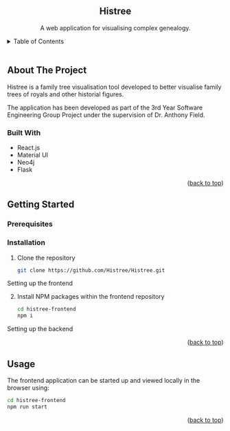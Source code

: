 <a name="readme-top"></a>

<h2 align="center">
    Histree
</h2>

<p align="center">
    A web application for visualising complex genealogy.
</p>

<details>
  <summary>Table of Contents</summary>
  <ol>
    <li>
      <a href="#about-the-project">About The Project</a>
      <ul>
        <li><a href="#built-with">Built With</a></li>
      </ul>
    </li>
    <li>
      <a href="#getting-started">Getting Started</a>
      <ul>
        <li><a href="#prerequisites">Prerequisites</a></li>
        <li><a href="#installation">Installation</a></li>
      </ul>
    </li>
    <li><a href="#usage">Usage</a></li>
  </ol>
</details>
<br />

## About The Project

Histree is a family tree visualisation tool developed to better visualise family trees of royals and other historial figures.

The application has been developed as part of the 3rd Year Software Engineering Group Project under the supervision of Dr. Anthony Field.

### Built With

* React.js
* Material UI
* Neo4j
* Flask

<p align="right">(<a href="#readme-top">back to top</a>)</p>

## Getting Started

### Prerequisites

### Installation

1. Clone the repository
   ```sh
   git clone https://github.com/Histree/Histree.git
   ```

Setting up the frontend

2. Install NPM packages within the frontend repository
   ```sh
   cd histree-frontend
   npm i
   ```

Setting up the backend

<p align="right">(<a href="#readme-top">back to top</a>)</p>

<!-- USAGE EXAMPLES -->
## Usage

The frontend application can be started up and viewed locally in the browser using:
```sh
cd histree-frontend
npm run start
```

<p align="right">(<a href="#readme-top">back to top</a>)</p>
